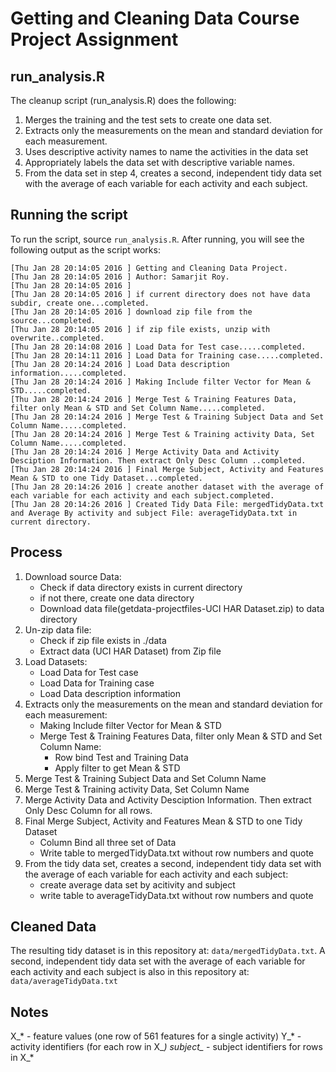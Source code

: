 # Getting and Cleaning Data Course Project Assignment

## run_analysis.R

The cleanup script (run_analysis.R) does the following:

1. Merges the training and the test sets to create one data set.
2. Extracts only the measurements on the mean and standard deviation for each measurement.
3. Uses descriptive activity names to name the activities in the data set
4. Appropriately labels the data set with descriptive variable names.
5. From the data set in step 4, creates a second, independent tidy data set with the average of each variable for each activity and each subject.


## Running the script

To run the script, source `run_analysis.R`. After running, you will see the following output as the script works:

```
[Thu Jan 28 20:14:05 2016 ] Getting and Cleaning Data Project.
[Thu Jan 28 20:14:05 2016 ] Author: Samarjit Roy.
[Thu Jan 28 20:14:05 2016 ] 
[Thu Jan 28 20:14:05 2016 ] if current directory does not have data subdir, create one...completed.
[Thu Jan 28 20:14:05 2016 ] download zip file from the source...completed.
[Thu Jan 28 20:14:05 2016 ] if zip file exists, unzip with overwrite..completed.
[Thu Jan 28 20:14:08 2016 ] Load Data for Test case.....completed.
[Thu Jan 28 20:14:11 2016 ] Load Data for Training case.....completed.
[Thu Jan 28 20:14:24 2016 ] Load Data description information.....completed.
[Thu Jan 28 20:14:24 2016 ] Making Include filter Vector for Mean & STD.....completed.
[Thu Jan 28 20:14:24 2016 ] Merge Test & Training Features Data, filter only Mean & STD and Set Column Name.....completed.
[Thu Jan 28 20:14:24 2016 ] Merge Test & Training Subject Data and Set Column Name.....completed.
[Thu Jan 28 20:14:24 2016 ] Merge Test & Training activity Data, Set Column Name.....completed.
[Thu Jan 28 20:14:24 2016 ] Merge Activity Data and Activity Desciption Information. Then extract Only Desc Column ..completed.
[Thu Jan 28 20:14:24 2016 ] Final Merge Subject, Activity and Features Mean & STD to one Tidy Dataset...completed.
[Thu Jan 28 20:14:26 2016 ] create another dataset with the average of each variable for each activity and each subject.completed.
[Thu Jan 28 20:14:26 2016 ] Created Tidy Data File: mergedTidyData.txt and Average By activity and subject File: averageTidyData.txt in current directory.

```

## Process
1. Download source Data:
	* Check if data directory exists in current directory
	* if not there, create one data directory
	* Download data file(getdata-projectfiles-UCI HAR Dataset.zip) to data directory
2. Un-zip data file:
    * Check if zip file exists in ./data 
	* Extract data (UCI HAR Dataset) from Zip file
3. Load Datasets:
	* Load Data for Test case
	* Load Data for Training case
	* Load Data description information
4. Extracts only the measurements on the mean and standard deviation for each measurement:
	* Making Include filter Vector for Mean & STD
	* Merge Test & Training Features Data, filter only Mean & STD and Set Column Name:
		* Row bind Test and Training Data
		* Apply filter to get Mean & STD
5. Merge Test & Training Subject Data and Set Column Name
6. Merge Test & Training activity Data, Set Column Name
7. Merge Activity Data and Activity Desciption Information. Then extract Only Desc Column for all rows.
8. Final Merge Subject, Activity and Features Mean & STD to one Tidy Dataset
	* Column Bind all three set of Data
	* Write table to mergedTidyData.txt without row numbers and quote
9. From the tidy data set, creates a second, independent tidy data set with the average of each variable for each activity and each subject:
	* create average data set by acitivity and subject
	* write table to averageTidyData.txt without row numbers and quote
	
## Cleaned Data

The resulting tidy dataset is in this repository at: `data/mergedTidyData.txt`. 
A second, independent tidy data set with the average of each variable for each activity and each subject is also in this repository at: `data/averageTidyData.txt`

## Notes

X_* - feature values (one row of 561 features for a single activity)
Y_* - activity identifiers (for each row in X_*)
subject_* - subject identifiers for rows in X_*
